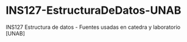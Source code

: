 # INS127-EstructuraDeDatos-UNAB
INS127 Estructura de datos - Fuentes usadas en catedra y laboratorio [UNAB]
